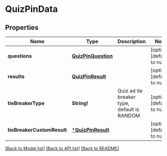 # QuizPinData

## Properties
Name | Type | Description | Notes
------------ | ------------- | ------------- | -------------
**questions** | [**QuizPinQuestion**](QuizPinQuestion.md) |  | [optional] [default to null]
**results** | [**QuizPinResult**](QuizPinResult.md) |  | [optional] [default to null]
**tieBreakerType** | **String!** | Quiz ad tie breaker type, default is RANDOM | [optional] [default to null]
**tieBreakerCustomResult** | [***QuizPinResult**](QuizPinResult.md) |  | [optional] [default to null]

[[Back to Model list]](../README.md#documentation-for-models) [[Back to API list]](../README.md#documentation-for-api-endpoints) [[Back to README]](../README.md)


